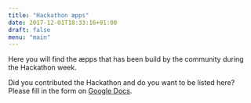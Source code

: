 ```yaml
---
title: "Hackathon æpps"
date: 2017-12-01T18:33:16+01:00
draft: false
menu: "main"
---
```


Here you will find the æpps that has been build by the community during the Hackathon week.

Did you contributed the Hackathon and do you want to be listed here? Please fill in the form on [Google Docs](#).
